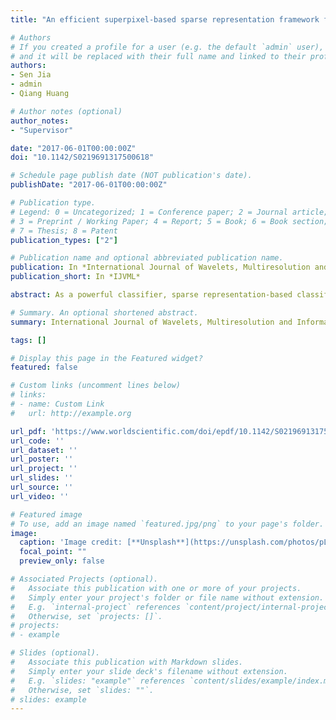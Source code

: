 ```yaml
---
title: "An efficient superpixel-based sparse representation framework for hyperspectral image classification"

# Authors
# If you created a profile for a user (e.g. the default `admin` user), write the username (folder name) here 
# and it will be replaced with their full name and linked to their profile.
authors:
- Sen Jia
- admin
- Qiang Huang

# Author notes (optional)
author_notes:
- "Supervisor"

date: "2017-06-01T00:00:00Z"
doi: "10.1142/S0219691317500618"

# Schedule page publish date (NOT publication's date).
publishDate: "2017-06-01T00:00:00Z"

# Publication type.
# Legend: 0 = Uncategorized; 1 = Conference paper; 2 = Journal article;
# 3 = Preprint / Working Paper; 4 = Report; 5 = Book; 6 = Book section;
# 7 = Thesis; 8 = Patent
publication_types: ["2"]

# Publication name and optional abbreviated publication name.
publication: In *International Journal of Wavelets, Multiresolution and Information Processing*
publication_short: In *IJVML*

abstract: As a powerful classifier, sparse representation-based classification (SRC) has successfully been applied in various visual recognition problems. However, due to the highly correlated bands and insufficient training samples of hyperspectral image (HSI) data, it still remains a challenging problem to effectively apply SRC in HSI. Considering the rich information of spatial structure of materials in HSI, that means the adjacent pixels belong to the same class with a high probability, in this paper, we propose an efficient superpixel-based sparse representation framework for HSI classification. Each superpixel can be regarded as a small region consisting of a number of pixels with similar spectral characteristics. The proposed framework utilizes superpixel to exploit spatial information which can greatly improve classification accuracy. Specifically, SRC is firstly used to classify the HSI data. Meanwhile, an efficient segmentation algorithm is applied to divide the HSI into many disjoint superpixels. Then, each superpixel is used to fuse the SRC classification results in superpixel level. Experimental results on two real-world HSI data sets have shown that the proposed superpixel-based SRC (SP-SRC) framework has a significant improvement over the pixel-based SRC method.

# Summary. An optional shortened abstract.
summary: International Journal of Wavelets, Multiresolution and Information Processing, 2017

tags: []

# Display this page in the Featured widget?
featured: false

# Custom links (uncomment lines below)
# links:
# - name: Custom Link
#   url: http://example.org

url_pdf: 'https://www.worldscientific.com/doi/epdf/10.1142/S0219691317500618'
url_code: ''
url_dataset: ''
url_poster: ''
url_project: ''
url_slides: ''
url_source: ''
url_video: ''

# Featured image
# To use, add an image named `featured.jpg/png` to your page's folder. 
image:
  caption: 'Image credit: [**Unsplash**](https://unsplash.com/photos/pLCdAaMFLTE)'
  focal_point: ""
  preview_only: false

# Associated Projects (optional).
#   Associate this publication with one or more of your projects.
#   Simply enter your project's folder or file name without extension.
#   E.g. `internal-project` references `content/project/internal-project/index.md`.
#   Otherwise, set `projects: []`.
# projects:
# - example

# Slides (optional).
#   Associate this publication with Markdown slides.
#   Simply enter your slide deck's filename without extension.
#   E.g. `slides: "example"` references `content/slides/example/index.md`.
#   Otherwise, set `slides: ""`.
# slides: example
---
```

